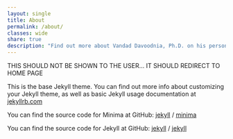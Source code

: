 ```yaml
---
layout: single
title: About
permalink: /about/
classes: wide
share: true
description: "Find out more about Vandad Davoodnia, Ph.D. on his personal website. An enthusiastic machine learning scientist fascinated by natural language processing, computer vision, and their applications for virtual worlds."
---
```


THIS SHOULD NOT BE SHOWN TO THE USER... IT SHOULD REDIRECT TO HOME PAGE


This is the base Jekyll theme. You can find out more info about customizing your Jekyll theme, as well as basic Jekyll usage documentation at [jekyllrb.com](https://jekyllrb.com/)

You can find the source code for Minima at GitHub:
[jekyll][jekyll-organization] /
[minima](https://github.com/jekyll/minima)

You can find the source code for Jekyll at GitHub:
[jekyll][jekyll-organization] /
[jekyll](https://github.com/jekyll/jekyll)

[jekyll-organization]: https://github.com/jekyll

